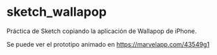 # sketch_wallapop

Práctica de Sketch copiando la aplicación de Wallapop de iPhone.

Se puede ver el prototipo animado en https://marvelapp.com/43549g1
